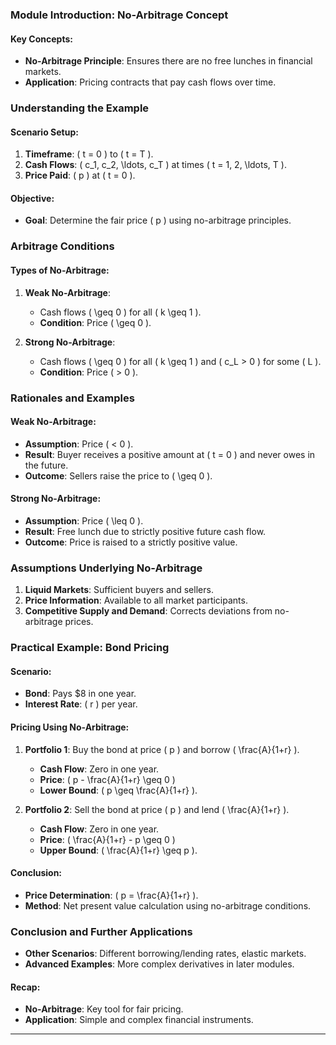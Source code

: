 ### Module Introduction: No-Arbitrage Concept

#### Key Concepts:

- **No-Arbitrage Principle**: Ensures there are no free lunches in financial markets.
- **Application**: Pricing contracts that pay cash flows over time.

### Understanding the Example

#### Scenario Setup:

1. **Timeframe**: \( t = 0 \) to \( t = T \).
2. **Cash Flows**: \( c_1, c_2, \ldots, c_T \) at times \( t = 1, 2, \ldots, T \).
3. **Price Paid**: \( p \) at \( t = 0 \).

#### Objective:

- **Goal**: Determine the fair price \( p \) using no-arbitrage principles.

### Arbitrage Conditions

#### Types of No-Arbitrage:

1. **Weak No-Arbitrage**:
   - Cash flows \( \geq 0 \) for all \( k \geq 1 \).
   - **Condition**: Price \( \geq 0 \).

2. **Strong No-Arbitrage**:
   - Cash flows \( \geq 0 \) for all \( k \geq 1 \) and \( c_L > 0 \) for some \( L \).
   - **Condition**: Price \( > 0 \).

### Rationales and Examples

#### Weak No-Arbitrage:

- **Assumption**: Price \( < 0 \).
- **Result**: Buyer receives a positive amount at \( t = 0 \) and never owes in the future.
- **Outcome**: Sellers raise the price to \( \geq 0 \).

#### Strong No-Arbitrage:

- **Assumption**: Price \( \leq 0 \).
- **Result**: Free lunch due to strictly positive future cash flow.
- **Outcome**: Price is raised to a strictly positive value.

### Assumptions Underlying No-Arbitrage

1. **Liquid Markets**: Sufficient buyers and sellers.
2. **Price Information**: Available to all market participants.
3. **Competitive Supply and Demand**: Corrects deviations from no-arbitrage prices.

### Practical Example: Bond Pricing

#### Scenario:

- **Bond**: Pays $8 in one year.
- **Interest Rate**: \( r \) per year.

#### Pricing Using No-Arbitrage:

1. **Portfolio 1**: Buy the bond at price \( p \) and borrow \( \frac{A}{1+r} \).
   - **Cash Flow**: Zero in one year.
   - **Price**: \( p - \frac{A}{1+r} \geq 0 \) 
   - **Lower Bound**: \( p \geq \frac{A}{1+r} \).

2. **Portfolio 2**: Sell the bond at price \( p \) and lend \( \frac{A}{1+r} \).
   - **Cash Flow**: Zero in one year.
   - **Price**: \( \frac{A}{1+r} - p \geq 0 \)
   - **Upper Bound**: \( \frac{A}{1+r} \geq p \).

#### Conclusion:

- **Price Determination**: \( p = \frac{A}{1+r} \).
- **Method**: Net present value calculation using no-arbitrage conditions.

### Conclusion and Further Applications

- **Other Scenarios**: Different borrowing/lending rates, elastic markets.
- **Advanced Examples**: More complex derivatives in later modules.

#### Recap:

- **No-Arbitrage**: Key tool for fair pricing.
- **Application**: Simple and complex financial instruments.

---
